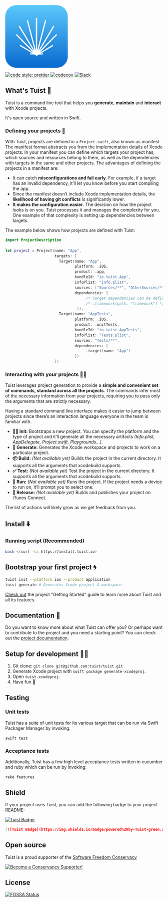 <img src="assets/tuist.png" width="200" align="center"/>

[![code style: prettier](https://img.shields.io/badge/code_style-prettier-ff69b4.svg?style=flat-square)](https://github.com/prettier/prettier)
[![codecov](https://codecov.io/gh/tuist/tuist/branch/master/graph/badge.svg)](https://codecov.io/gh/tuist/tuist)
[![Slack](http://slack.tuist.io/badge.svg)](http://slack.tuist.io)

## What's Tuist 🕺

Tuist is a command line tool that helps you **generate**, **maintain** and **interact** with Xcode projects.

It's open source and written in Swift.

### Defining your projects 💼

With Tuist, projects are defined in a `Project.swift`, also known as manifest. The manifest format abstracts you from the implementation details of Xcode projects. In your manifest you can define which targets your project has, which sources and resources belong to them, as well as the dependencies with targets in the same and other projects. The advantages of defining the projects in a manifest are:

- It can catch **misconfigurations and fail early.** For example, if a target has an invalid dependency, it’ll let you know before you start compiling the app.
- Since the manifest doesn’t include Xcode implementation details, the **likelihood of having git conflicts** is significantly lower.
- **It makes the configuration easier.** The decision on how the project looks is on you. Tuist processes it and manages the complexity for you. One example of that complexity is setting up dependencies between targets.

The example below shows how projects are defined with Tuist:

```swift
import ProjectDescription

let project = Project(name: "App",
                      targets: [
                        Target(name: "App",
                               platform: .iOS,
                               product: .app,
                               bundleId: "io.tuist.App",
                               infoPlist: "Info.plist",
                               sources: ["Sources/**", "OtherSources/**"],
                               dependencies: [
                                    /* Target dependencies can be defined here */
                                    /* .framework(path: "framework") */
                                ]),
                        Target(name: "AppTests",
                               platform: .iOS,
                               product: .unitTests,
                               bundleId: "io.tuist.AppTests",
                               infoPlist: "Tests.plist",
                               sources: "Tests/**",
                               dependencies: [
                                    .target(name: "App")
                               ])
                      ])
```

### Interacting with your projects 🙇‍♀️

Tuist leverages project generation to provide a **simple and convenient set of commands, standard across all the projects**. The commands infer most of the necessary information from your projects, requiring you to pass only the arguments that are strictly necessary.

Having a standard command line interface makes it easier to jump between projects since there’s an interaction language everyone in the team is familiar with.

- **👩‍💻 Init:** Bootstraps a new project. You can specify the platform and the type of project and it’ll generate all the necessary artifacts _(Info.plist, AppDelegate, Project.swift, Playgrounds…)_.
- **💫 Generate:** Generates the Xcode workspace and projects to work on a particular project.
- **📦 Build:** _(Not available yet)_ Builds the project in the current directory. It supports all the arguments that xcodebuild supports.
- **✅ Test:** _(Not available yet)_ Test the project in the current directory. It supports all the arguments that xcodebuild supports.
- **📱 Run:** _(Not available yet)_ Runs the project. If the project needs a device to run on, it’ll prompt you to select one.
- **🚀 Release:** _(Not available yet)_ Builds and publishes your project on iTunes Connect.

The list of actions will likely grow as we get feedback from you.

## Install ⬇️

### Running script (Recommended)

```bash
bash <(curl -Ls https://install.tuist.io)
```

## Bootstrap your first project 🌀

```bash
tuist init --platform ios --product application
tuist generate # Generates Xcode project & workspace
```

[Check out](https://docs.tuist.io) the project "Getting Started" guide to learn more about Tuist and all its features.

## Documentation 📝

Do you want to know more about what Tuist can offer you? Or perhaps want to contribute to the project and you need a starting point? You can check out the [project documentation](https://docs.tuist.io).

## Setup for development 👩‍💻

1.  Git clone: `git clone git@github.com:tuist/tuist.git`
2.  Generate Xcode project with `swift package generate-xcodeproj`.
3.  Open `tuist.xcodeproj`.
4.  Have fun 🤖

## Testing

### Unit tests

Tuist has a suite of unit tests for its various target that can be run via Swift Packager Manager by invoking:

`swift test`

### Acceptance tests

Additionally, Tuist has a few high level acceptance tests written in cucumber and ruby which can be run by invoking:

`rake features`

## Shield

If your project uses Tuist, you can add the following badge to your project README:

[![Tuist Badge](https://img.shields.io/badge/powered%20by-Tuist-green.svg?longCache=true)](https://github.com/tuist)

```md
[![Tuist Badge](https://img.shields.io/badge/powered%20by-Tuist-green.svg?longCache=true)](https://github.com/tuist)
```

## Open source

Tuist is a proud supporter of the [Software Freedom Conservacy](https://sfconservancy.org/)

<a href="https://sfconservancy.org/supporter/"><img src="https://sfconservancy.org/img/supporter-badge.png" width="194" height="90" alt="Become a Conservancy Supporter!" border="0"/></a>

## License

[![FOSSA Status](https://app.fossa.io/api/projects/git%2Bgithub.com%2Ftuist%2Ftuist.svg?type=large)](https://app.fossa.io/projects/git%2Bgithub.com%2Ftuist%2Ftuist?ref=badge_large)
